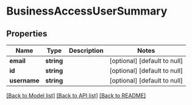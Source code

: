 # BusinessAccessUserSummary

## Properties
Name | Type | Description | Notes
------------ | ------------- | ------------- | -------------
**email** | **string** |  | [optional] [default to null]
**id** | **string** |  | [optional] [default to null]
**username** | **string** |  | [optional] [default to null]

[[Back to Model list]](../README.md#documentation-for-models) [[Back to API list]](../README.md#documentation-for-api-endpoints) [[Back to README]](../README.md)


